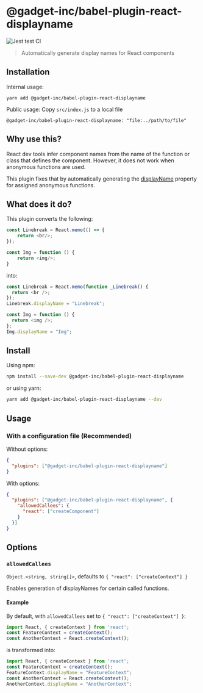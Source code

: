 # @gadget-inc/babel-plugin-react-displayname

![Jest test CI](https://github.com/gadget-inc/babel-plugin-react-displayname/workflows/Jest%20test%20CI/badge.svg)

> Automatically generate display names for React components

## Installation

Internal usage:
```
yarn add @gadget-inc/babel-plugin-react-displayname
```

Public usage: Copy `src/index.js` to a local file
```
@gadget-inc/babel-plugin-react-displayname: "file:../path/to/file"
```

## Why use this?

React dev tools infer component names from the name of the function or class that defines the component. However, it does not work when anonymous functions are used.

This plugin fixes that by automatically generating the [displayName](https://reactjs.org/docs/react-component.html#displayname) property for assigned anonymous functions.

## What does it do?

This plugin converts the following:

```js
const Linebreak = React.memo(() => {
    return <br/>;
});

const Img = function () {
    return <img/>;
}
```

into:

```js
const Linebreak = React.memo(function _Linebreak() {
  return <br />;
});
Linebreak.displayName = "Linebreak";

const Img = function () {
  return <img />;
};
Img.displayName = "Img";
```

## Install

Using npm:

```sh
npm install --save-dev @gadget-inc/babel-plugin-react-displayname
```

or using yarn:

```sh
yarn add @gadget-inc/babel-plugin-react-displayname --dev
```

## Usage

### With a configuration file (Recommended)

Without options:
```json
{
  "plugins": ["@gadget-inc/babel-plugin-react-displayname"]
}
```

With options:
```json
{
  "plugins": ["@gadget-inc/babel-plugin-react-displayname", {
    "allowedCallees": {
      "react": ["createComponent"]
    }
  }]
}
```

## Options

### `allowedCallees`

`Object.<string, string[]>`, defaults to `{ "react": ["createContext"] }`

Enables generation of displayNames for certain called functions.

#### Example

By default, with `allowedCallees` set to `{ "react": ["createContext"] }`:

```js
import React, { createContext } from 'react';
const FeatureContext = createContext();
const AnotherContext = React.createContext();
```

is transformed into:

```js
import React, { createContext } from 'react';
const FeatureContext = createContext();
FeatureContext.displayName = "FeatureContext";
const AnotherContext = React.createContext();
AnotherContext.displayName = "AnotherContext";
```
